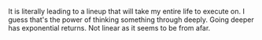 It is literally leading to a lineup that will take my entire life to execute on.
I guess that's the power of thinking something through deeply.
Going deeper has exponential returns. Not linear as it seems to be from afar.